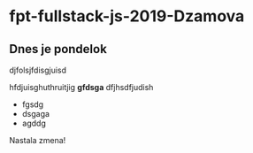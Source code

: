 # fpt-fullstack-js-2019-Dzamova

## Dnes je pondelok

djfolsjfdisgjuisd

hfdjuisghuthruitjig **gfdsga** dfjhsdfjudish

* fgsdg
* dsgaga
* agddg

Nastala zmena!
